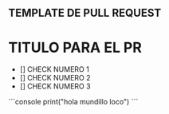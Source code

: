## TEMPLATE DE PULL REQUEST
# TITULO PARA EL PR

- [] CHECK NUMERO 1
- [] CHECK NUMERO 2
- [] CHECK NUMERO 3

´´´console
print("hola mundillo loco")
´´´
